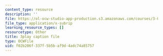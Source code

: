 ```yaml
---
content_type: resource
description: ''
file: https://ol-ocw-studio-app-production.s3.amazonaws.com/courses/3-091sc-introduction-to-solid-state-chemistry-fall-2010/f02b206f337f5b5baf9d4adc74a85757_j9DVXVwVyc4.vtt
file_type: application/x-subrip
learning_resource_types: []
resourcetype: Other
title: 3play caption file
type: OCWFile
uid: f02b206f-337f-5b5b-af9d-4adc74a85757
---
```

